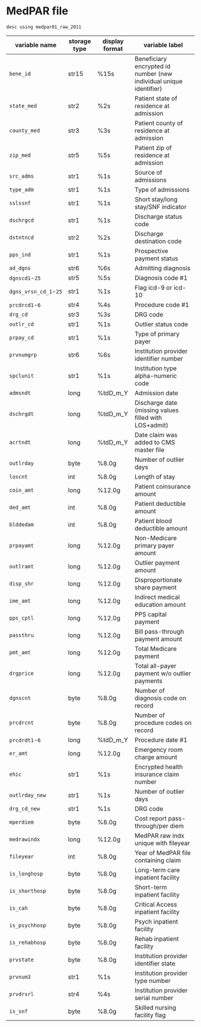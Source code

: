 # MedPAR file


`desc using medpar01_raw_2011`

| variable name | storage type | display format | variable label
|-|-|-|-|
| `bene_id` | str15 | %15s | Beneficiary encrypted id number (new individual unique identifier) |
| `state_med`       | str2   | %2s        | Patient state of residence at admission|
| `county_med`      | str3   | %3s        | Patient county of residence at admission|
| `zip_med`         | str5   | %5s        | Patient zip of residence at admission|
| `src_adms`        | str1   | %1s        | Source of admissions|
| `type_adm`        | str1   | %1s        | Type of admissions|
| `sslssnf`         | str1   | %1s        | Short stay/long stay/SNF indicator|
| `dschrgcd`        | str1   | %1s        | Discharge status code|
| `dstntncd`        | str2   | %2s        | Discharge destination code|
| `pps_ind`         | str1   | %1s        | Prospective payment status|
| `ad_dgns`         | str6   | %6s        | Admitting diagnosis|
| `dgnscd1`-`25`      |    str5 | %5s     | Diagnosis code #1|
| `dgns_vrsn_cd_1`-`25`|  str1 | %1s     | Flag icd-9 or icd-10|
| `prcdrcd1`-`6`      |   str4  | %4s      | Procedure code #1|
| `drg_cd`          | str3   | %3s        | DRG code|
| `outlr_cd`        | str1   | %1s        | Outlier status code|
| `prpay_cd`        | str1   | %1s        | Type of primary payer|
| `prvnumgrp`       | str6   | %6s        | Institution provider identifier number|
| `spclunit`        | str1   | %1s        | Institution type alpha-numeric code|
| `admsndt`         | long   | %tdD_m_Y   | Admission date|
| `dschrgdt`        | long   | %tdD_m_Y   | Discharge date (missing values filled with LOS+admit)|
| `acrtndt`         | long   | %tdD_m_Y   | Date claim was added to CMS master file|
| `outlrday`        | byte   | %8.0g      | Number of outlier days|
| `loscnt`          | int    | %8.0g      | Length of stay|
| `coin_amt`        | long   | %12.0g     | Patient coinsurance amount|
| `ded_amt`         | int    | %8.0g      | Patient deductible amount|
| `blddedam`        | int    | %8.0g      | Patient blood deductible amount|
| `prpayamt`        | long   | %12.0g     | Non-Medicare primary payer amount|
| `outlramt`        | long   | %12.0g     | Outlier payment amount|
| `disp_shr`        | long   | %12.0g     | Disproportionate share payment|
| `ime_amt`         | long   | %12.0g     | Indirect medical education amount|
| `pps_cptl`        | long   | %12.0g     | PPS capital payment|
| `passthru`        | long   | %12.0g     | Bill pass-through payment amount|
| `pmt_amt`         | long   | %12.0g     | Total Medicare payment|
| `drgprice`        | long   | %12.0g     | Total all-payer payment w/o outlier payments|
| `dgnscnt`         | byte   | %8.0g      | Number of diagnosis code on record|
| `prcdrcnt`        | byte   | %8.0g      | Number of procedure codes on record|
| `prcdrdt1`-`6`      |   long  | %tdD_m_Y | Procedure date #1|
| `er_amt`          | long   | %12.0g     | Emergency room charge amount|
| `ehic`            | str1   | %1s        | Encrypted health insurance claim number|
| `outlrday_new`    | str1   | %1s        | Number of outlier days|
| `drg_cd_new`      | str1   | %1s        | DRG code|
| `mperdiem`        | byte   | %8.0g      | Cost report pass-through/per diem|
| `medrawindx`      | long   | %12.0g     | MedPAR raw indx unique with fileyear|
| `fileyear`        | int    | %8.0g      | Year of MedPAR file containing claim|
| `is_longhosp`     | byte   | %8.0g      | Long-term care inpatient facility|
| `is_shorthosp`    | byte   | %8.0g      | Short-term inpatient facility|
| `is_cah`          | byte   | %8.0g      | Critical Access inpatient facility|
| `is_psychhosp`    | byte   | %8.0g      | Psych inpatient facility|
| `is_rehabhosp`    | byte   | %8.0g      | Rehab inpatient facility|
| `prvstate`        | byte   | %8.0g      | Institution provider identifier state|
| `prvnum3`         | str1   | %1s        | Institution provider type number|
| `prvdrsrl`        | str4   | %4s        | Institution provider serial number|
| `is_snf`          | byte   | %8.0g      | Skilled nursing facility flag|
